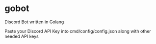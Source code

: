 # gobot
Discord Bot written in Golang

Paste your Discord API Key into cmd/config/config.json along with other needed API keys
